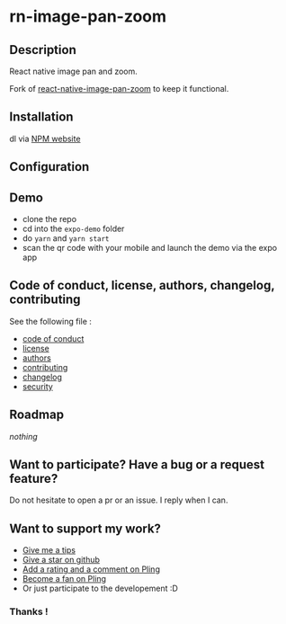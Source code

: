 # rn-image-pan-zoom

## Description

React native image pan and zoom. 

Fork of [react-native-image-pan-zoom](https://github.com/ascoders/react-native-image-zoom) to keep it functional.

## Installation

dl via [NPM website](https://www.npmjs.com/)

## Configuration

## Demo

- clone the repo
- cd into the `expo-demo` folder
- do `yarn` and `yarn start`
- scan the qr code with your mobile and launch the demo via the expo app

## Code of conduct, license, authors, changelog, contributing

See the following file :
- [code of conduct](CODE_OF_CONDUCT.md)
- [license](LICENSE)
- [authors](AUTHORS)
- [contributing](CONTRIBUTING.md)
- [changelog](CHANGELOG)
- [security](SECURITY.md)

## Roadmap

*nothing*

## Want to participate? Have a bug or a request feature?

Do not hesitate to open a pr or an issue. I reply when I can.

## Want to support my work?

- [Give me a tips](https://ko-fi.com/a2n00)
- [Give a star on github](https://github.com/bouteillerAlan/appcounter)
- [Add a rating and a comment on Pling](https://www.pling.com/p/1680700/)
- [Become a fan on Pling](https://www.pling.com/p/1680700/)
- Or just participate to the developement :D

### Thanks !
